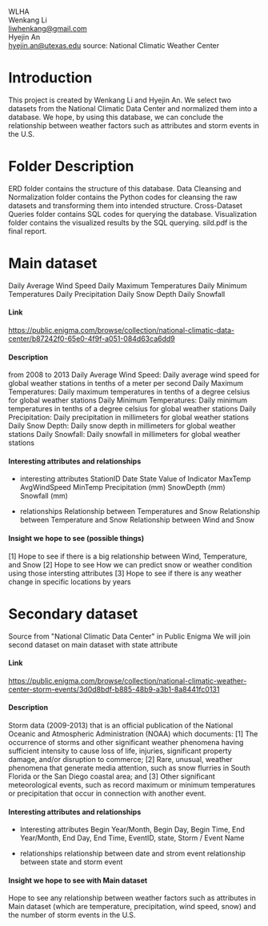 WLHA\
Wenkang Li\
liwhenkang@gmail.com\
Hyejin An\
hyejin.an@utexas.edu
source: National Climatic Weather Center

# Introduction
This project is created by Wenkang Li and Hyejin An. We select two datasets from the National Climatic Data Center and normalized them into a database. We hope, by using this database, we can conclude the relationship between weather factors such as attributes and storm events in the U.S.

# Folder Description
ERD folder contains the structure of this database.
Data Cleansing and Normalization folder contains the Python codes for cleansing the raw datasets and transforming them into intended structure.
Cross-Dataset Queries folder contains SQL codes for querying the database.
Visualization folder contains the visualized results by the SQL querying.
sild.pdf is the final report.

# Main dataset
Daily Average Wind Speed
Daily Maximum Temperatures
Daily Minimum Temperatures
Daily Precipitation
Daily Snow Depth
Daily Snowfall

#### Link
https://public.enigma.com/browse/collection/national-climatic-data-center/b87242f0-65e0-4f9f-a051-084d63ca6dd9

#### Description
from 2008 to 2013
Daily Average Wind Speed: Daily average wind speed for global weather stations in tenths of a meter per second 
Daily Maximum Temperatures: Daily maximum temperatures in tenths of a degree celsius for global weather stations
Daily Minimum Temperatures: Daily minimum temperatures in tenths of a degree celsius for global weather stations 
Daily Precipitation: Daily precipitation in millimeters for global weather stations
Daily Snow Depth: Daily snow depth in millimeters for global weather stations
Daily Snowfall: Daily snowfall in millimeters for global weather stations

#### Interesting attributes and relationships
- interesting attributes
StationID  Date  State  Value of Indicator  MaxTemp  AvgWindSpeed  MinTemp  Precipitation (mm) SnowDepth (mm)  
Snowfall (mm) 

- relationships
Relationship between Temperatures and Snow
Relationship between Temperature and Snow
Relationship between Wind and Snow

#### Insight we hope to see (possible things)
[1] Hope to see if there is a big relationship between Wind, Temperature, and Snow
[2] Hope to see How we can predict snow or weather condition using those intersting attributes
[3] Hope to see if there is any weather change in specific locations by years 

# Secondary dataset 
Source from "National Climatic Data Center" in Public Enigma
We will join second dataset on main dataset with state attribute

#### Link
https://public.enigma.com/browse/collection/national-climatic-weather-center-storm-events/3d0d8bdf-b885-48b9-a3b1-8a8441fc0131

#### Description
Storm data (2009-2013) that is an official publication of the National Oceanic and Atmospheric Administration (NOAA) 
which documents:
[1] The occurrence of storms and other significant weather phenomena having sufficient intensity to cause loss of life, injuries, significant property damage, and/or disruption to commerce; 
[2] Rare, unusual, weather phenomena that generate media attention, such as snow flurries in South Florida or the San Diego coastal area; and 
[3] Other significant meteorological events, such as record maximum or minimum temperatures or precipitation that occur in connection with another event.

#### Interesting attributes and relationships
- Interesting attributes
Begin Year/Month, Begin Day, Begin Time, End Year/Month, End Day, End Time, EventID, state, Storm / Event Name

- relationships
relationship between date and strom event
relationship between state and storm event

#### Insight we hope to see with Main dataset
Hope to see any relationship between weather factors such as attributes in Main dataset (which are temperature, precipitation,
wind speed, snow) and the number of storm events in the U.S. 
